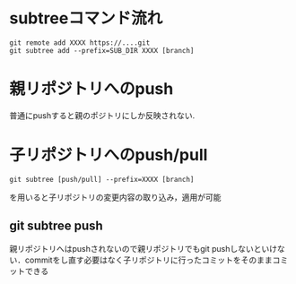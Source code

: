 # subtreeコマンド流れ
```
git remote add XXXX https://....git
git subtree add --prefix=SUB_DIR XXXX [branch]
```

# 親リポジトリへのpush

普通にpushすると親のポジトリにしか反映されない.  　

# 子リポジトリへのpush/pull  

```
git subtree [push/pull] --prefix=XXXX [branch]
```
を用いると子リポジトリの変更内容の取り込み，適用が可能

## git subtree push
親リポジトリへはpushされないので親リポジトリでもgit pushしないといけない．commitをし直す必要はなく子リポジトリに行ったコミットをそのままコミットできる


